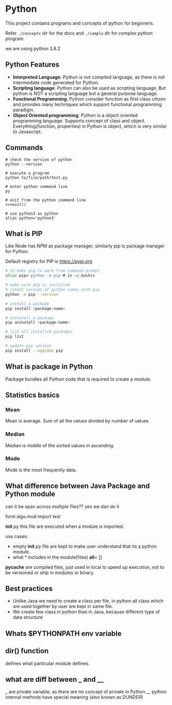 # Python

This project contains programs and concepts of python for beginners.

Refer `./concepts` dir for the docs and `./sample` dir for complex python program.

we are using python 3.8.2

## Python Features

- **Interpreted Language**: Python is not compiled language, as there is not intermediate code generated for Python.
- **Scripting language**: Python can also be used as scripting language. But python is NOT a scripting language but a general purpose language.
- **Functional Programming**: Python consider function as first class citizen and provides many techniques which support functional programming paradigm.
- **Object Oriented programming**: Python is a object oriented programming language. Supports concept of class and object. Everything(function, properties) in Python is object, which is very similar to Javascript.

## Commands

```shell script
# check the version of python
python --version

# execute a program
python to/file/path/test.py

# enter python command line
py

# exit from the python command line
>>>exit()

# use python3 as python
alias python='python3'
```

## What is PIP

Like Node has NPM as package manager, similarly pip is package manager for Python.

Default registry for PIP is https://pypi.org

```sh
# to make pip to work from command prompt
alias pip='python -m pip'# in ~/.bashrc

# make sure pip is installed
# latest version of python comes with pip
python -m pip --version

# install a package
pip install <package-name>

# uninstall a package
pip uninstall <package-name>

# list all installed packages
pip list

# update pip version
pip install --upgrade pip
```

## What is package in Python

Package bundles all Python code that is required to create a module.

## Statistics basics

### Mean

Mean is average. Sum of all the values divided by number of values

### Median

Median is middle of the sorted values in ascending.

### Mode

Mode is the most frequently data.

## What difference between Java Package and Python module

can it be span across multiple files??
yes we dan do it 

form algo.mod import test

__init__.py this file are executed when a module is imported.

use cases:
- empty __init__.py file are kept to make user understand that its a python module.
- what * includes in the module(files) __all__= []

__pycache__ are compiled files, just used in local to speed up execution, not to be versioned or ship in modules or binary.

## Best practices

- Unlike Java we need to create a class per file, in python all class which are used together by user are kept in same file.
- We create few class in python than in Java, because different type of data structure

## Whats $PYTHONPATH env variable

## dir() function

defines what particular module defines.

## what are diff between _ and __

_ are private variable, as there are no concept of private in Python
__  python internal methods have special meaning (also known as DUNDER)